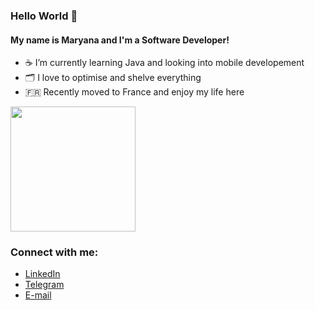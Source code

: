### Hello World 👋

#### My name is Maryana and I'm a Software Developer!

- ☕️ I’m currently learning Java and looking into mobile developement
- 🗂 I love to optimise and shelve everything
- 🇫🇷 Recently moved to France and enjoy my life here

<div id="header" align="start">
  <img src="https://github.com/maryana-la/maryana-la/assets/75047240/049242c0-822a-4b29-bab3-a342a9845383" width="200"/>
</div>

### Connect with me:
- <a href="https://www.linkedin.com/in/maryana-l-32960082" target="blank">LinkedIn</a>
- <a href="https://t.me/beyond_of_the_world" target="blank">Telegram</a>
- <a href="m.layshchuk@gmail.com" target="blank">E-mail</a>

<!--
**maryana-la/maryana-la** is a ✨ _special_ ✨ repository because its `README.md` (this file) appears on your GitHub profile.

Here are some ideas to get you started:

- 🔭 I’m currently working on ...
- 🌱 I’m currently learning ...
- 👯 I’m looking to collaborate on ...
- 🤔 I’m looking for help with ...
- 💬 Ask me about ...
- 📫 How to reach me: ...
- 😄 Pronouns: ...
- ⚡ Fun fact: ...
-->
